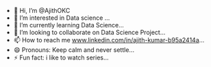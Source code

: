 - 👋 Hi, I’m @AjithOKC
- 👀 I’m interested in Data science ...
- 🌱 I’m currently learning Data Science...
- 💞️ I’m looking to collaborate on Data Science Project...
- 📫 How to reach me www.linkedin.com/in/ajith-kumar-b95a2414a...
- 😄 Pronouns: Keep calm and never settle...
- ⚡ Fun fact: i like to watch series...

<!---
AjithOKC/AjithOKC is a ✨ special ✨ repository because its `README.md` (this file) appears on your GitHub profile.
You can click the Preview link to take a look at your changes.
--->
